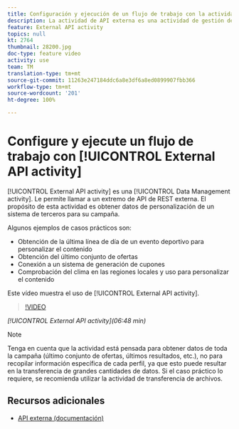 ```yaml
---
title: Configuración y ejecución de un flujo de trabajo con la actividad de API externa
description: La actividad de API externa es una actividad de gestión de datos. Le permite llamar a un extremo de API de REST externa. El propósito de esta actividad es obtener datos de personalización de un sistema de terceros para su campaña.
feature: External API activity
topics: null
kt: 2764
thumbnail: 28200.jpg
doc-type: feature video
activity: use
team: TM
translation-type: tm+mt
source-git-commit: 11263e247184ddc6a8e3df6a8ed0899907fbb366
workflow-type: tm+mt
source-wordcount: '201'
ht-degree: 100%

---
```



# Configure y ejecute un flujo de trabajo con [!UICONTROL External API activity]

[!UICONTROL External API activity] es una [!UICONTROL Data Management activity]. Le permite llamar a un extremo de API de REST externa. El propósito de esta actividad es obtener datos de personalización de un sistema de terceros para su campaña.

Algunos ejemplos de casos prácticos son:

* Obtención de la última línea de día de un evento deportivo para personalizar el contenido
* Obtención del último conjunto de ofertas
* Conexión a un sistema de generación de cupones
* Comprobación del clima en las regiones locales y uso para personalizar el contenido

Este vídeo muestra el uso de [!UICONTROL External API activity].

>[!VIDEO](https://video.tv.adobe.com/v/28200/?quality=12)

*[!UICONTROL External API activity](06:48 min)*

>[!NOTE]
>
>Tenga en cuenta que la actividad está pensada para obtener datos de toda la campaña (último conjunto de ofertas, últimos resultados, etc.), no para recopilar información específica de cada perfil, ya que esto puede resultar en la transferencia de grandes cantidades de datos. Si el caso práctico lo requiere, se recomienda utilizar la actividad de transferencia de archivos.

## Recursos adicionales

* [API externa (documentación)](https://docs.adobe.com/content/help/es-ES/campaign-standard/using/managing-processes-and-data/data-management-activities/external-api.html)

